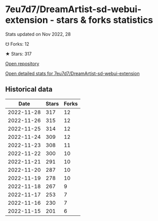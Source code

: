 # 7eu7d7/DreamArtist-sd-webui-extension - stars & forks statistics

Stats updated on Nov 2022, 28

☋ Forks: 12

★ Stars: 317

[Open repository](https://github.com/7eu7d7/DreamArtist-sd-webui-extension)

[Open detailed stats for 7eu7d7/DreamArtist-sd-webui-extension](https://reviewgithub.com/rep/7eu7d7/DreamArtist-sd-webui-extension)

## Historical data
| Date | Stars | Forks |
|------|-------|-------|
| 2022-11-28 | 317 | 12 | 
| 2022-11-26 | 315 | 12 | 
| 2022-11-25 | 314 | 12 | 
| 2022-11-24 | 309 | 12 | 
| 2022-11-23 | 308 | 11 | 
| 2022-11-22 | 300 | 10 | 
| 2022-11-21 | 291 | 10 | 
| 2022-11-20 | 287 | 10 | 
| 2022-11-19 | 278 | 10 | 
| 2022-11-18 | 267 | 9 | 
| 2022-11-17 | 253 | 7 | 
| 2022-11-16 | 230 | 7 | 
| 2022-11-15 | 201 | 6 | 


